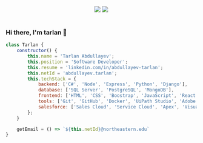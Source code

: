 <div align="center">
  <img src="https://visitor-badge.laobi.icu/badge?page_id=abdullayev-tarlan" />
  <a href="https://github.com/abdullayev-tarlan"><img src="https://img.shields.io/github/followers/abdullayev-tarlan?label=Follow&logo=github&style=flat" /></a>
</div>

 <br/>
 
 <h3> Hi there, I'm tarlan 👋 </h3>


```js
class Tarlan {
	constructor() {
		this.name = 'Tarlan Abdullayev';
		this.position = 'Software Developer';
		this.resume = 'linkedin.com/in/abdullayev-tarlan';
		this.netId = 'abdullayev.tarlan';
		this.techStack = {
			backend: ['C#', 'Node', 'Express', 'Python', 'Django'],
			database: ['SQL Server', 'PostgreSQL', 'MongoDB'],
			frontend: ['HTML', 'CSS', 'Boostrap', 'JavaScript', 'React', 'jQuery'],
			tools: ['Git', 'GitHub', 'Docker', 'UiPath Studio', 'Adobe Xd'],
			salesforce: ['Sales Cloud', 'Service Cloud', 'Apex', 'Visualforce', 'SOQL', 'SOSL']
		};
	}

	getEmail = () => `${this.netId}@northeastern.edu`
}
```
